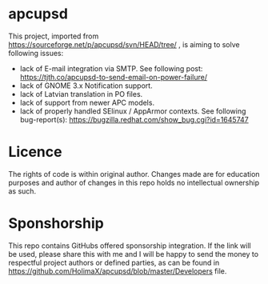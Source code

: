 # apcupsd

This project, imported from https://sourceforge.net/p/apcupsd/svn/HEAD/tree/ , is aiming to solve following issues:
  - lack of E-mail integration via SMTP. See following post: https://tjth.co/apcupsd-to-send-email-on-power-failure/
  - lack of GNOME 3.x Notification support.
  - lack of Latvian translation in PO files.
  - lack of support from newer APC models.
  - lack of properly handled SElinux / AppArmor contexts. See following bug-report(s): https://bugzilla.redhat.com/show_bug.cgi?id=1645747

# Licence

The rights of code is within original author. Changes made are for education purposes and author of changes in this repo holds  no intellectual ownership as such.

# Sponshorship

This repo contains GitHubs offered sponsorship integration. If the link will be used, please share this with me and I will be happy to send the money to respectful project authors or defined parties, as can be found in https://github.com/HolimaX/apcupsd/blob/master/Developers file.
